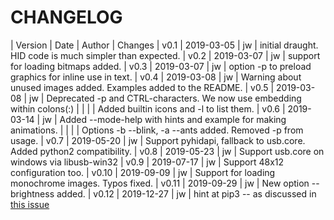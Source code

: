 # CHANGELOG

| Version |    Date    | Author | Changes
| v0.1    | 2019-03-05 |   jw   | initial draught. HID code is much simpler than expected.
| v0.2    | 2019-03-07 |   jw   | support for loading bitmaps added.
| v0.3    | 2019-03-07 |   jw   | option -p to preload graphics for inline use in text.
| v0.4    | 2019-03-08 |   jw   | Warning about unused images added. Examples added to the README.
| v0.5    | 2019-03-08 |   jw   | Deprecated -p and CTRL-characters. We now use embedding within colons(:)
|         |            |        | Added builtin icons and -l to list them.
| v0.6    | 2019-03-14 |   jw   | Added --mode-help with hints and example for making animations.
|         |            |        | Options -b --blink, -a --ants added. Removed -p from usage.
| v0.7    | 2019-05-20 |   jw   | Support pyhidapi, fallback to usb.core. Added python2 compatibility.
| v0.8    | 2019-05-23 |   jw   | Support usb.core on windows via libusb-win32
| v0.9    | 2019-07-17 |   jw   | Support 48x12 configuration too.
| v0.10   | 2019-09-09 |   jw   | Support for loading monochrome images. Typos fixed.
| v0.11   | 2019-09-29 |   jw   | New option --brightness added.
| v0.12   | 2019-12-27 |   jw   | hint at pip3 -- as discussed in [this issue][issue 19]

[issue 19]: https://github.com/jnweiger/led-name-badge-ls32/issues/19
